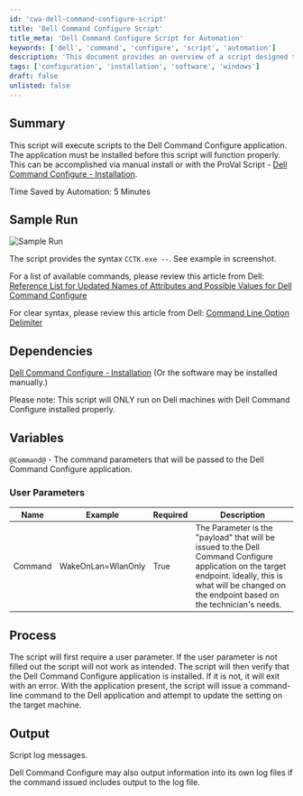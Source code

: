 ```yaml
---
id: 'cwa-dell-command-configure-script'
title: 'Dell Command Configure Script'
title_meta: 'Dell Command Configure Script for Automation'
keywords: ['dell', 'command', 'configure', 'script', 'automation']
description: 'This document provides an overview of a script designed to execute commands using the Dell Command Configure application. It outlines the installation requirements, sample runs, dependencies, user parameters, and the process involved in utilizing the script effectively.'
tags: ['configuration', 'installation', 'software', 'windows']
draft: false
unlisted: false
---
```

## Summary

This script will execute scripts to the Dell Command Configure application. The application must be installed before this script will function properly. This can be accomplished via manual install or with the ProVal Script - [Dell Command Configure - Installation](https://proval.itglue.com/DOC-5078775-8071330).

Time Saved by Automation: 5 Minutes

## Sample Run

![Sample Run](..\..\..\static\img\Dell-Command-Configure---Command-Handler\image_1.png)

The script provides the syntax `CCTK.exe --`. See example in screenshot.

For a list of available commands, please review this article from Dell: [Reference List for Updated Names of Attributes and Possible Values for Dell Command Configure](https://www.dell.com/support/article/en-us/sln312074/reference-list-for-updated-names-of-attributes-and-possible-values-for-dell-command-configure?lang=en)

For clear syntax, please review this article from Dell: [Command Line Option Delimiter](https://www.dell.com/support/manuals/en-us/command-configure-v4.2/dcc_cli_4.2/command-line-option-delimiter?guid=guid-a46d5033-22cc-4369-8951-d1b30e51008f)

## Dependencies

[Dell Command Configure - Installation](https://proval.itglue.com/DOC-5078775-8071330) (Or the software may be installed manually.)

Please note: This script will ONLY run on Dell machines with Dell Command Configure installed properly.

## Variables

`@Command@` - The command parameters that will be passed to the Dell Command Configure application.

### User Parameters

| Name     | Example                     | Required | Description                                                                                                                                     |
|----------|-----------------------------|----------|-------------------------------------------------------------------------------------------------------------------------------------------------|
| Command  | WakeOnLan=WlanOnly         | True     | The Parameter is the "payload" that will be issued to the Dell Command Configure application on the target endpoint. Ideally, this is what will be changed on the endpoint based on the technician's needs. |

## Process

The script will first require a user parameter. If the user parameter is not filled out the script will not work as intended. The script will then verify that the Dell Command Configure application is installed. If it is not, it will exit with an error. With the application present, the script will issue a command-line command to the Dell application and attempt to update the setting on the target machine.

## Output

Script log messages.

Dell Command Configure may also output information into its own log files if the command issued includes output to the log file.



